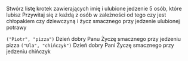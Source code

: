 Stwórz listę krotek zawierających imię i ulubione jedzenie 5 osób, które lubisz
Przywitaj się z każdą z osób w zależności od tego czy jest chłopakiem czy dziewczyną i życz smacznego przy jedzenie ulubionej potrawy

`("Piotr", "pizza")`
Dzień dobry Panu
Życzę smacznego przy jedzeniu pizza
`("Ula", "chińczyk")`
Dzień dobry Pani
Życzę smacznego przy jedzeniu chińczyk
